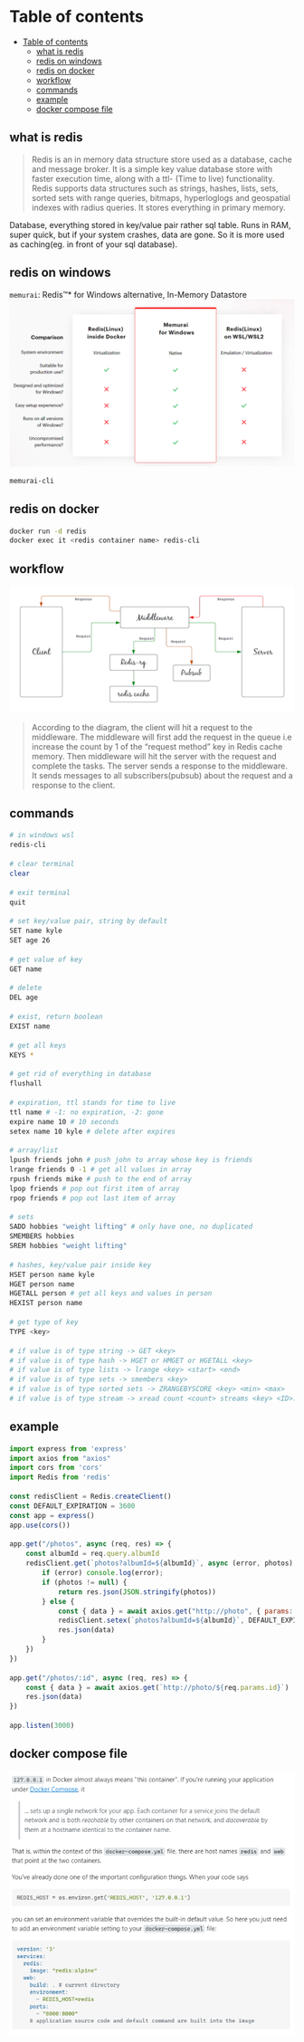 # Table of contents

- [Table of contents](#table-of-contents)
  - [what is redis](#what-is-redis)
  - [redis on windows](#redis-on-windows)
  - [redis on docker](#redis-on-docker)
  - [workflow](#workflow)
  - [commands](#commands)
  - [example](#example)
  - [docker compose file](#docker-compose-file)

## what is redis
>
> Redis is an in memory data structure store used as a database, cache and message broker.
> It is a simple key value database store with faster execution time, along with a ttl- (Time to live) functionality.
> Redis supports data structures such as strings, hashes, lists, sets, sorted sets with range queries, bitmaps, hyperloglogs and geospatial indexes with radius queries.
> It stores everything in primary memory.

Database, everything stored in key/value pair rather sql table.
Runs in RAM, super quick, but if your system crashes, data are gone. So it is more used as caching(eg. in front of your sql database).

## redis on windows

`memurai`: Redis™* for Windows alternative, In-Memory Datastore
![memurai](assets/memurai.png)

```sh
memurai-cli
```

## redis on docker

```sh
docker run -d redis
docker exec it <redis container name> redis-cli
```

## workflow

![redis](assets/redis.png)
> According to the diagram, the client will hit a request to the middleware. The middleware will first add the request in the queue i.e increase the count by 1 of the “request method” key in Redis cache memory. Then middleware will hit the server with the request and complete the tasks. The server sends a response to the middleware. It sends messages to all subscribers(pubsub) about the request and a response to the client.

## commands

```sh
# in windows wsl
redis-cli

# clear terminal
clear

# exit terminal
quit

# set key/value pair, string by default
SET name kyle
SET age 26

# get value of key
GET name

# delete 
DEL age

# exist, return boolean
EXIST name

# get all keys
KEYS *

# get rid of everything in database
flushall

# expiration, ttl stands for time to live
ttl name # -1: no expiration, -2: gone
expire name 10 # 10 seconds
setex name 10 kyle # delete after expires

# array/list
lpush friends john # push john to array whose key is friends
lrange friends 0 -1 # get all values in array
rpush friends mike # push to the end of array
lpop friends # pop out first item of array
rpop friends # pop out last item of array

# sets
SADD hobbies "weight lifting" # only have one, no duplicated
SMEMBERS hobbies
SREM hobbies "weight lifting"

# hashes, key/value pair inside key
HSET person name kyle
HGET person name
HGETALL person # get all keys and values in person
HEXIST person name

# get type of key
TYPE <key>

# if value is of type string -> GET <key>
# if value is of type hash -> HGET or HMGET or HGETALL <key>
# if value is of type lists -> lrange <key> <start> <end>
# if value is of type sets -> smembers <key>
# if value is of type sorted sets -> ZRANGEBYSCORE <key> <min> <max>
# if value is of type stream -> xread count <count> streams <key> <ID>.
```

## example

```javascript
import express from 'express'
import axios from "axios"
import cors from 'cors'
import Redis from 'redis'

const redisClient = Redis.createClient()
const DEFAULT_EXPIRATION = 3600
const app = express()
app.use(cors())

app.get("/photos", async (req, res) => {
    const albumId = req.query.albumId
    redisClient.get(`photos?albumId=${albumId}`, async (error, photos) => {
        if (error) console.log(error);
        if (photos != null) {
            return res.json(JSON.stringify(photos))
        } else {
            const { data } = await axios.get("http://photo", { params: { albumId } })
            redisClient.setex(`photos?albumId=${albumId}`, DEFAULT_EXPIRATION, JSON.stringify(data))
            res.json(data)
        }
    })
})

app.get("/photos/:id", async (req, res) => {
    const { data } = await axios.get(`http://photo/${req.params.id}`)
    res.json(data)
})

app.listen(3000)
```

## docker compose file

![redis docker](assets/redis_docker.png)
